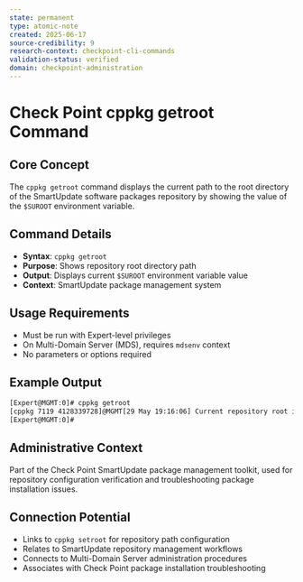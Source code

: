 ```yaml
---
state: permanent
type: atomic-note
created: 2025-06-17
source-credibility: 9
research-context: checkpoint-cli-commands
validation-status: verified
domain: checkpoint-administration
---
```


# Check Point cppkg getroot Command

## Core Concept
The `cppkg getroot` command displays the current path to the root directory of the SmartUpdate software packages repository by showing the value of the `$SUROOT` environment variable.

## Command Details
- **Syntax**: `cppkg getroot`
- **Purpose**: Shows repository root directory path
- **Output**: Displays current `$SUROOT` environment variable value
- **Context**: SmartUpdate package management system

## Usage Requirements
- Must be run with Expert-level privileges
- On Multi-Domain Server (MDS), requires `mdsenv` context
- No parameters or options required

## Example Output
```bash
[Expert@MGMT:0]# cppkg getroot
[cppkg 7119 4128339728]@MGMT[29 May 19:16:06] Current repository root is set to : /var/log/cpupgrade/suroot
[Expert@MGMT:0]#
```

## Administrative Context
Part of the Check Point SmartUpdate package management toolkit, used for repository configuration verification and troubleshooting package installation issues.

## Connection Potential
- Links to `cppkg setroot` for repository path configuration
- Relates to SmartUpdate repository management workflows
- Connects to Multi-Domain Server administration procedures
- Associates with Check Point package installation troubleshooting